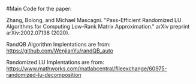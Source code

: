 #Main Code for the paper: 

Zhang, Bolong, and Michael Mascagni. "Pass-Efficient Randomized LU Algorithms for Computing Low-Rank Matrix Approximation." arXiv preprint arXiv:2002.07138 (2020).


RandQB Algorithm Implentations are from: https://github.com/WenjianYu/randQB_auto

Randomized LU Implentations are from: https://www.mathworks.com/matlabcentral/fileexchange/60975-randomized-lu-decomposition
